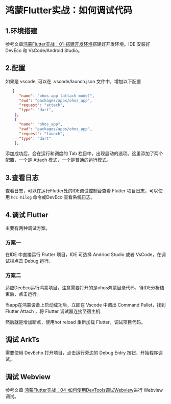 # 鸿蒙Flutter实战：如何调试代码

## 1.环境搭建

参考文章[鸿蒙Flutter实战：01-搭建开发环境](https://gitee.com/zacks/awesome-harmonyos-flutter/blob/master/%E9%B8%BF%E8%92%99Flutter%E5%AE%9E%E6%88%98%EF%BC%9A01-%E6%90%AD%E5%BB%BA%E5%BC%80%E5%8F%91%E7%8E%AF%E5%A2%83.md)搭建好开发环境。IDE 安装好 DevEco 和 VsCode/Android Studio。

## 2.配置

如果是 vscode, 可以在 .vscode/launch.json 文件中，增加以下配置

```json
   {
      "name": "ohos-app (attach mode)",
      "cwd": "packages/apps/ohos_app",
      "request": "attach",
      "type": "dart",
    },
    {
      "name": "ohos_app",
      "cwd": "packages/apps/ohos_app",
      "request": "launch",
      "type": "dart"
    },
```

添加成功后，会在运行和调度的 Tab 栏目中，出现启动的选项。这里添加了两个配置，一个是 Attach 模式，一个是普通的运行模式。

## 3.查看日志

查看日志，可以在运行Flutter处的IDE调试控制台查看 Flutter 项目日志，可以使用 `hdc hilog` 命令或DevEco 查看系统日志。

## 4.调试 Flutter

主要有两种调试方案。

### 方案一

在IDE 中直接运行 Flutter 项目，IDE 可选择 Andriod Studio 或者 VsCode，在调试栏点击 Debug 运行。

### 方案二

适应DecEco运行鸿蒙项目，注意需要打开的是ohos鸿蒙目录代码，待IDE分析结束后，点击运行。

当app在鸿蒙设备上启动成功后，立即在 Vscode 中调出 Command Pallet，找到 Flutter Attach ，将 Flutter 调试器连接至宿主机

然后就是增加断点，使用hot reload 重新加载 Flutter，调试项目代码。

## 调试 ArkTs

需要使用 DevEcho 打开项目，点击运行旁边的 Debug Entry 按钮，开始程序调试。

## 调试 Webview

参考文章 [鸿蒙Flutter实战：04-如何使用DevTools调试Webview](https://gitee.com/zacks/awesome-harmonyos-flutter/blob/master/%E9%B8%BF%E8%92%99Flutter%E5%AE%9E%E6%88%98%EF%BC%9A04-%E5%A6%82%E4%BD%95%E4%BD%BF%E7%94%A8DevTools%E8%B0%83%E8%AF%95Webview.md)进行 Webview 调试。

